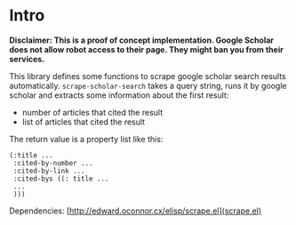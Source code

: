 Intro
=====

<b>Disclaimer: This is a proof of concept implementation.  Google Scholar
does not allow robot access to their page.  They might ban you from
their services.</b>

This library defines some functions to scrape google scholar search
results automatically.  `scrape-scholar-search` takes a query string,
runs it by google scholar and extracts some information about the
first result:
- number of articles that cited the result
- list of articles that cited the result

The return value is a property list like this:

```
(:title ...
 :cited-by-number ...
 :cited-by-link ...
 :cited-bys ((: title ...
 ...
 )))
 ```

Dependencies:
[http://edward.oconnor.cx/elisp/scrape.el](scrape.el)

